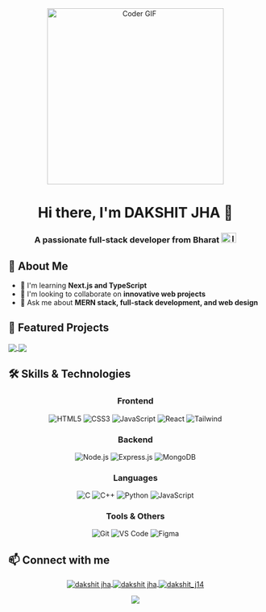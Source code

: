 <div align="center">
  <img src="https://media.giphy.com/media/SWoSkN6DxTszqIKEqv/giphy.gif" alt="Coder GIF" width="350">
  <h1>Hi there, I'm DAKSHIT JHA 👋</h1>
  <h3>A passionate full-stack developer from Bharat 
    <img src="https://upload.wikimedia.org/wikipedia/en/4/41/Flag_of_India.svg" alt="Indian Flag" width="30" height="20" />
  </h3>
</div>

<!-- About Me Section -->
<h2>💫 About Me</h2>

- 🌱 I'm learning **Next.js and TypeScript**
- 👯 I'm looking to collaborate on **innovative web projects**
- 💬 Ask me about **MERN stack, full-stack development, and web design**

<!-- Recent Projects Section -->
<h2>🚀 Featured Projects</h2>

<a href="https://github.com/Dakshitj14/Tangle">
  <img align="center" src="https://github-readme-stats.vercel.app/api/pin/?username=Dakshitj14&repo=Tangle&theme=radical" />
</a>
<a href="https://github.com/Dakshitj14/WrapChat">
  <img align="center" src="https://github-readme-stats.vercel.app/api/pin/?username=Dakshitj14&repo=WrapChat&theme=radical" />
</a>



<!-- Skills Section with Animations -->
<h2>🛠️ Skills & Technologies</h2>

<div align="center">
  
  <!-- Frontend -->
  <h3>Frontend</h3>
  <p>
    <img src="https://img.shields.io/badge/HTML5-E34F26?style=for-the-badge&logo=html5&logoColor=white" alt="HTML5" />
    <img src="https://img.shields.io/badge/CSS3-1572B6?style=for-the-badge&logo=css3&logoColor=white" alt="CSS3" />
    <img src="https://img.shields.io/badge/JavaScript-F7DF1E?style=for-the-badge&logo=javascript&logoColor=black" alt="JavaScript" />
    <img src="https://img.shields.io/badge/React-61DAFB?style=for-the-badge&logo=react&logoColor=black" alt="React" />
    <img src="https://img.shields.io/badge/Tailwind_CSS-38B2AC?style=for-the-badge&logo=tailwind-css&logoColor=white" alt="Tailwind" />
  </p>
  
  <!-- Backend -->
  <h3>Backend</h3>
  <p>
    <img src="https://img.shields.io/badge/Node.js-339933?style=for-the-badge&logo=nodedotjs&logoColor=white" alt="Node.js" />
    <img src="https://img.shields.io/badge/Express.js-000000?style=for-the-badge&logo=express&logoColor=white" alt="Express.js" />
    <img src="https://img.shields.io/badge/MongoDB-4EA94B?style=for-the-badge&logo=mongodb&logoColor=white" alt="MongoDB" />
  </p>
  
  <!-- Languages -->
  <h3>Languages</h3>
  <p>
    <img src="https://img.shields.io/badge/C-00599C?style=for-the-badge&logo=c&logoColor=white" alt="C" />
    <img src="https://img.shields.io/badge/C++-00599C?style=for-the-badge&logo=cplusplus&logoColor=white" alt="C++" />
    <img src="https://img.shields.io/badge/Python-3776AB?style=for-the-badge&logo=python&logoColor=white" alt="Python" />
    <img src="https://img.shields.io/badge/JavaScript-F7DF1E?style=for-the-badge&logo=javascript&logoColor=black" alt="JavaScript" />
  </p>
  
  <!-- Tools -->
  <h3>Tools & Others</h3>
  <p>
    <img src="https://img.shields.io/badge/Git-F05032?style=for-the-badge&logo=git&logoColor=white" alt="Git" />
    <img src="https://img.shields.io/badge/VS_Code-007ACC?style=for-the-badge&logo=visual-studio-code&logoColor=white" alt="VS Code" />
    <img src="https://img.shields.io/badge/Figma-F24E1E?style=for-the-badge&logo=figma&logoColor=white" alt="Figma" />
  </p>
</div>

<!-- Connect Section -->
<h2>📫 Connect with me</h2>
<p align="center">
  <a href="https://x.com/DakshitJha" target="blank">
    <img align="center" src="https://img.shields.io/badge/Twitter-1DA1F2?style=for-the-badge&logo=twitter&logoColor=white" alt="dakshit jha" />
  </a>
  <a href="https://www.linkedin.com/in/dakshit-jha-bb3977233/" target="blank">
    <img align="center" src="https://img.shields.io/badge/LinkedIn-0077B5?style=for-the-badge&logo=linkedin&logoColor=white" alt="dakshit jha" />
  </a>
  <a href="https://instagram.com/dakshit_j14" target="blank">
    <img align="center" src="https://img.shields.io/badge/Instagram-E4405F?style=for-the-badge&logo=instagram&logoColor=white" alt="dakshit_j14" />
  </a>
</p>

<!-- Footer -->
<div align="center">
  <img src="https://raw.githubusercontent.com/Trilokia/Trilokia/379277808c61ef204768a61bbc5d25bc7798ccf1/bottom_header.svg" />
</div>
